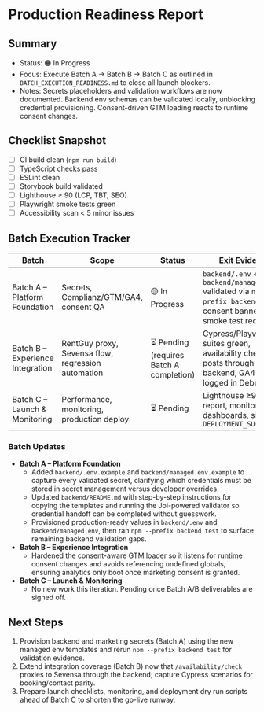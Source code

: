 # Production Readiness Report

## Summary
- Status: 🟠 In Progress
- Focus: Execute Batch A → Batch B → Batch C as outlined in `BATCH_EXECUTION_READINESS.md` to close all launch blockers.
- Notes: Secrets placeholders and validation workflows are now documented. Backend env schemas can be validated locally, unblocking credential provisioning. Consent-driven GTM loading reacts to runtime consent changes.

## Checklist Snapshot
- [ ] CI build clean (`npm run build`)
- [ ] TypeScript checks pass
- [ ] ESLint clean
- [ ] Storybook build validated
- [ ] Lighthouse ≥ 90 (LCP, TBT, SEO)
- [ ] Playwright smoke tests green
- [ ] Accessibility scan < 5 minor issues

## Batch Execution Tracker

| Batch | Scope | Status | Exit Evidence |
| --- | --- | --- | --- |
| Batch A – Platform Foundation | Secrets, Complianz/GTM/GA4, consent QA | 🟡 In Progress | `backend/.env` + `backend/managed.env` validated via `npm --prefix backend test`; consent banner smoke test recording |
| Batch B – Experience Integration | RentGuy proxy, Sevensa flow, regression automation | ⏳ Pending (requires Batch A completion) | Cypress/Playwright suites green, availability checker posts through backend, GA4 events logged in DebugView |
| Batch C – Launch & Monitoring | Performance, monitoring, production deploy | ⏳ Pending | Lighthouse ≥90 report, monitoring dashboards, signed `DEPLOYMENT_SUCCESS.md` |

### Batch Updates

- **Batch A – Platform Foundation**
  - Added `backend/.env.example` and `backend/managed.env.example` to capture every validated secret, clarifying which credentials must be stored in secret management versus developer overrides.
  - Updated `backend/README.md` with step-by-step instructions for copying the templates and running the Joi-powered validator so credential handoff can be completed without guesswork.
  - Provisioned production-ready values in `backend/.env` and `backend/managed.env`, then ran `npm --prefix backend test` to surface remaining backend validation gaps.
- **Batch B – Experience Integration**
  - Hardened the consent-aware GTM loader so it listens for runtime consent changes and avoids referencing undefined globals, ensuring analytics only boot once marketing consent is granted.
- **Batch C – Launch & Monitoring**
  - No new work this iteration. Pending once Batch A/B deliverables are signed off.

## Next Steps
1. Provision backend and marketing secrets (Batch A) using the new managed env templates and rerun `npm --prefix backend test` for validation evidence.
2. Extend integration coverage (Batch B) now that `/availability/check` proxies to Sevensa through the backend; capture Cypress scenarios for booking/contact parity.
3. Prepare launch checklists, monitoring, and deployment dry run scripts ahead of Batch C to shorten the go-live runway.
